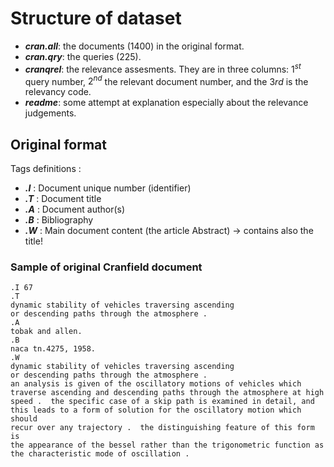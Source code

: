 # Structure of dataset

* ***cran.all***: the documents (1400) in the original format.
* ***cran.qry***: the queries (225).
* ***cranqrel***: the relevance assesments. They are in three columns:  $1^{st}$ query number, $2^{nd}$ the relevant document number, and the $3{rd}$ is the relevancy code.
* ***readme***: some attempt at explanation especially about the relevance judgements.

## Original format
Tags definitions :
- ***.I*** : Document unique number (identifier)
- ***.T*** : Document title
- ***.A*** : Document author(s)
- ***.B*** : Bibliography
- ***.W*** : Main document content (the article Abstract) -> contains also the title!

### Sample of original Cranfield document
```
.I 67
.T
dynamic stability of vehicles traversing ascending
or descending paths through the atmosphere .
.A
tobak and allen.
.B
naca tn.4275, 1958.
.W
dynamic stability of vehicles traversing ascending
or descending paths through the atmosphere .
an analysis is given of the oscillatory motions of vehicles which
traverse ascending and descending paths through the atmosphere at high
speed .  the specific case of a skip path is examined in detail, and
this leads to a form of solution for the oscillatory motion which should
recur over any trajectory .  the distinguishing feature of this form is
the appearance of the bessel rather than the trigonometric function as
the characteristic mode of oscillation .
```